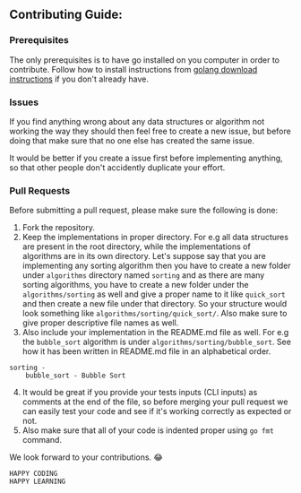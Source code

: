 ## Contributing Guide:


### Prerequisites

The only prerequisites is to have go installed on you computer in order to contribute. Follow how to install instructions from [golang download instructions](https://golang.org/doc/install) if you don't already have.


### Issues

If you find anything wrong about any data structures or algorithm not working the way they should then feel free to create a new issue, but before doing that make sure that no one else has created the same issue.

It would be better if you create a issue first before implementing anything, so that other people don't accidently duplicate your effort.


### Pull Requests

Before submitting a pull request, please make sure the following is done:

1. Fork the repository.
2. Keep the implementations in proper directory. For e.g all data structures are present in the root directory, while the implementations of algorithms are in its own directory. Let's suppose say that you are implementing any sorting algorithm then you have to create a new folder under `algorithms` directory named `sorting` and as there are many sorting algorithms, you have to create a new folder under the `algorithms/sorting` as well and give a proper name to it like `quick_sort` and then create a new file under that directory. So your structure would look something like `algorithms/sorting/quick_sort/`. Also make sure to give proper descriptive file names as well.
3. Also include your implementation in the README.md file as well. For e.g the `bubble_sort` algorithm is under `algorithms/sorting/bubble_sort`. See how it has been written in README.md file in an alphabetical order.

```
sorting -
    bubble_sort - Bubble Sort
```

4. It would be great if you provide your tests inputs (CLI inputs) as comments at the end of the file, so before merging your pull request we can easily test your code and see if it's working correctly as expected or not.
5. Also make sure that all of your code is indented proper using `go fmt` command.

We look forward to your contributions. :joy:

```
HAPPY CODING
HAPPY LEARNING
```